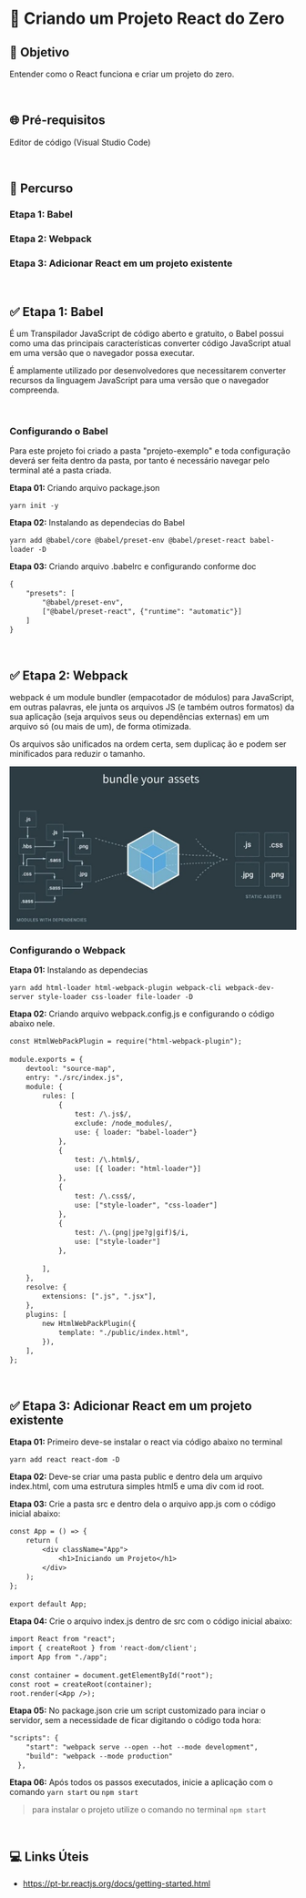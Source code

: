 # 📌 **Criando um Projeto React do Zero**
## 🎯 **Objetivo**
Entender como o React funciona e criar um projeto do zero.

<br>

## 🌐 **Pré-requisitos**
Editor de código (Visual Studio Code)

<br>

## 🏁 **Percurso**
### **Etapa 1:** Babel
### **Etapa 2:** Webpack
### **Etapa 3:** Adicionar React em um projeto existente

<br>

## ✅ **Etapa 1: Babel**
É um Transpilador JavaScript de código aberto e gratuito, o Babel possui como uma das principais características converter código JavaScript atual em uma versão que o navegador possa executar.

É amplamente utilizado por desenvolvedores que necessitarem converter recursos da linguagem JavaScript para uma versão que o navegador compreenda.

<br>

### Configurando o Babel
Para este projeto foi criado a pasta "projeto-exemplo" e toda configuração deverá ser feita dentro da pasta, por tanto é necessário navegar pelo terminal até a pasta criada.

**Etapa 01:** Criando arquivo package.json
```
yarn init -y
```

**Etapa 02:** Instalando as dependecias do Babel
```
yarn add @babel/core @babel/preset-env @babel/preset-react babel-loader -D
```

**Etapa 03:** Criando arquivo .babelrc e configurando conforme doc
```
{
    "presets": [
        "@babel/preset-env",
        ["@babel/preset-react", {"runtime": "automatic"}]
    ]
}
```

<br>

## ✅ **Etapa 2: Webpack**
webpack é um module bundler (empacotador de módulos) para JavaScript, em outras palavras, ele junta os arquivos JS (e também outros formatos) da sua
aplicação (seja arquivos seus ou dependências externas) em um arquivo só (ou mais de um), de forma otimizada.

Os arquivos são unificados na ordem certa, sem duplicaç ão e podem ser minificados para reduzir o tamanho.

<img src="../assets/imagem-00.jpg">

### Configurando o Webpack

**Etapa 01:** Instalando as dependecias
```
yarn add html-loader html-webpack-plugin webpack-cli webpack-dev-server style-loader css-loader file-loader -D
```

**Etapa 02:** Criando arquivo webpack.config.js e configurando o código abaixo nele.
```
const HtmlWebPackPlugin = require("html-webpack-plugin");

module.exports = {
    devtool: "source-map",
    entry: "./src/index.js",
    module: {
        rules: [
            {
                test: /\.js$/,
                exclude: /node_modules/,
                use: { loader: "babel-loader"}
            },
            {
                test: /\.html$/,
                use: [{ loader: "html-loader"}]
            },
            {
                test: /\.css$/,
                use: ["style-loader", "css-loader"]
            },
            {
                test: /\.(png|jpe?g|gif)$/i,
                use: ["style-loader"]
            },

        ],
    },
    resolve: {
        extensions: [".js", ".jsx"],
    },
    plugins: [
        new HtmlWebPackPlugin({
            template: "./public/index.html",
        }),
    ],
};
```

<br>

## ✅ **Etapa 3: Adicionar React em um projeto existente**

**Etapa 01:** Primeiro deve-se instalar o react via código abaixo no terminal
```
yarn add react react-dom -D
```

**Etapa 02:** Deve-se criar uma pasta public e dentro dela um arquivo index.html, com uma estrutura simples html5 e uma div com id root.

**Etapa 03:** Crie a pasta src e dentro dela o arquivo app.js com o código inicial abaixo:
```
const App = () => {
    return (
        <div className="App">
            <h1>Iniciando um Projeto</h1>
        </div>
    );
};

export default App;
```

**Etapa 04:** Crie o arquivo index.js dentro de src com o código inicial abaixo:
```
import React from "react";
import { createRoot } from 'react-dom/client';
import App from "./app";

const container = document.getElementById("root");
const root = createRoot(container);
root.render(<App />);
```

**Etapa 05:** No package.json crie um script customizado para inciar o servidor, sem a necessidade de ficar digitando o código toda hora:
```
"scripts": {
    "start": "webpack serve --open --hot --mode development",
    "build": "webpack --mode production"
  },
```

**Etapa 06:** Após todos os passos executados, inicie a aplicação com o comando ```yarn start``` ou ```npm start```

> para instalar o projeto utilize o comando no terminal ```npm start```

<br>

## 💻 **Links Úteis**
- https://pt-br.reactjs.org/docs/getting-started.html